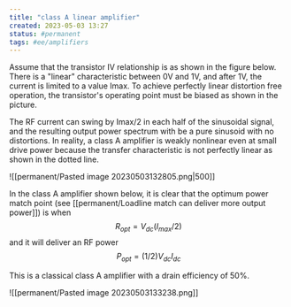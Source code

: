 ```yaml
---
title: "class A linear amplifier"
created: 2023-05-03 13:27
status: #permanent
tags: #ee/amplifiers
---
```


Assume that the transistor IV relationship is as shown in the figure below. There is a "linear" characteristic between 0V and 1V, and after 1V, the current is limited to a value Imax.  To achieve perfectly linear distortion free operation, the transistor's operating point must be biased as shown in the picture. 

The RF current can swing by Imax/2 in each half of the sinusoidal signal, and the resulting output power spectrum with be a pure sinusoid with no distortions. In reality, a class A amplifier is weakly nonlinear even at small drive power because the transfer characteristic is not perfectly linear as shown in the dotted line.

![[permanent/Pasted image 20230503132805.png|500]]

In the class A amplifier shown below, it is clear that the optimum power match point (see [[permanent/Loadline match can deliver more output power]]) is when
$$
R_{opt}=V_{dc}(I_{max}/2)
$$
and it will deliver an RF power
$$
P_{opt}=(1/2)V_{dc}I_{dc}
$$

This is a classical class A amplifier with a drain efficiency of 50%.

![[permanent/Pasted image 20230503133238.png]]